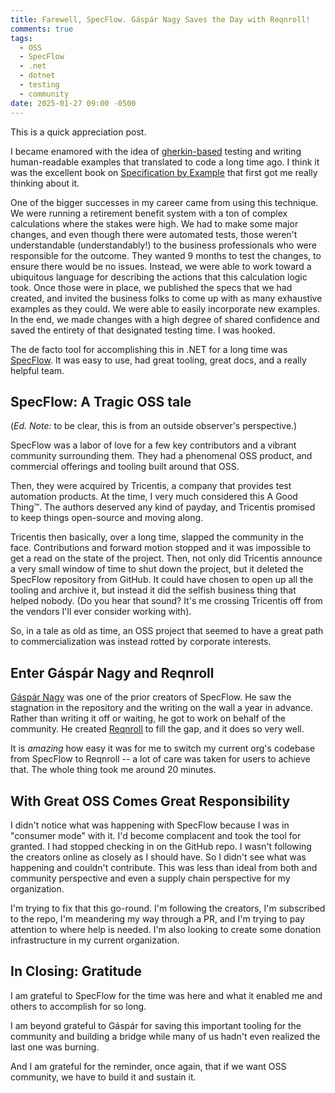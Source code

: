 ```yaml
---
title: Farewell, SpecFlow. Gáspár Nagy Saves the Day with Reqnroll!
comments: true
tags:
  - OSS
  - SpecFlow
  - .net
  - dotnet
  - testing
  - community
date: 2025-01-27 09:00 -0500
---
```

This is a quick appreciation post.

I became enamored with the idea of [gherkin-based](https://cucumber.io/docs/gherkin/reference) testing and writing human-readable examples that translated to code a long time ago. I think it was the excellent book on [Specification by Example](https://www.manning.com/books/specification-by-example) that first got me really thinking about it.

One of the bigger successes in my career came from using this technique. We were running a retirement benefit system with a ton of complex calculations where the stakes were high. We had to make some major changes, and even though there were automated tests, those weren't understandable (understandably!) to the business professionals who were responsible for the outcome. They wanted 9 months to test the changes, to ensure there would be no issues. Instead, we were able to work toward a ubiquitous language for describing the actions that this calculation logic took. Once those were in place, we published the specs that we had created, and invited the business folks to come up with as many exhaustive examples as they could. We were able to easily incorporate new examples. In the end, we made changes with a high degree of shared confidence and saved the entirety of that designated testing time. I was hooked.

The de facto tool for accomplishing this in .NET for a long time was [SpecFlow](https://specflow.org/). It was easy to use, had great tooling, great docs, and a really helpful team.

## SpecFlow: A Tragic OSS tale

(_Ed. Note:_ to be clear, this is from an outside observer's perspective.)

SpecFlow was a labor of love for a few key contributors and a vibrant community surrounding them. They had a phenomenal OSS product, and commercial offerings and tooling built around that OSS.

Then, they were acquired by Tricentis, a company that provides test automation products. At the time, I very much considered this A Good Thing™️. The authors deserved any kind of payday, and Tricentis promised to keep things open-source and moving along.

Tricentis then basically, over a long time, slapped the community in the face. Contributions and forward motion stopped and it was impossible to get a read on the state of the project. Then, not only did Tricentis announce a very small window of time to shut down the project, but it deleted the SpecFlow repository from GitHub. It could have chosen to open up all the tooling and archive it, but instead it did the selfish business thing that helped nobody. (Do you hear that sound? It's me crossing Tricentis off from the vendors I'll ever consider working with).

So, in a tale as old as time, an OSS project that seemed to have a great path to commercialization was instead rotted by corporate interests.

## Enter Gáspár Nagy and Reqnroll

[Gáspár Nagy](https://gasparnagy.com/) was one of the prior creators of SpecFlow. He saw the stagnation in the repository and the writing on the wall a year in advance. Rather than writing it off or waiting, he got to work on behalf of the community. He created [Reqnroll](https://reqnroll.net/) to fill the gap, and it does so very well.

It is _amazing_ how easy it was for me to switch my current org's codebase from SpecFlow to Reqnroll -- a lot of care was taken for users to achieve that. The whole thing took me around 20 minutes.

## With Great OSS Comes Great Responsibility

I didn't notice what was happening with SpecFlow because I was in "consumer mode" with it. I'd become complacent and took the tool for granted. I had stopped checking in on the GitHub repo. I wasn't following the creators online as closely as I should have. So I didn't see what was happening and couldn't contribute. This was less than ideal from both and community perspective and even a supply chain perspective for my organization.

I'm trying to fix that this go-round. I'm following the creators, I'm subscribed to the repo, I'm meandering my way through a PR, and I'm trying to pay attention to where help is needed. I'm also looking to create some donation infrastructure in my current organization.

## In Closing: Gratitude

I am grateful to SpecFlow for the time was here and what it enabled me and others to accomplish for so long.

I am beyond grateful to Gáspár for saving this important tooling for the community and building a bridge while many of us hadn't even realized the last one was burning.

And I am grateful for the reminder, once again, that if we want OSS community, we have to build it and sustain it.

